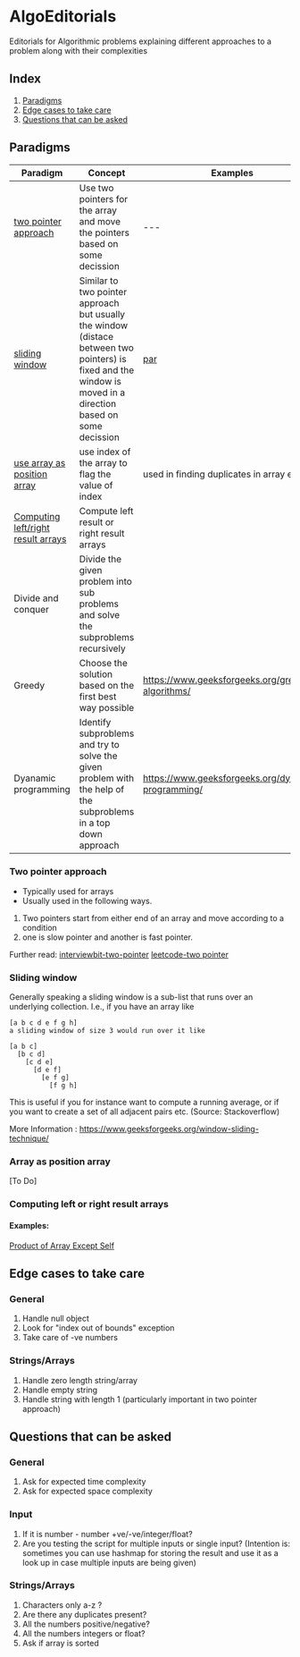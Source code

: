 # AlgoEditorials
Editorials for Algorithmic problems explaining different approaches to a problem along with their complexities

## Index

1. [Paradigms](#paradigms)
2. [Edge cases to take care](#edge-cases-to-take-care)
3. [Questions that can be asked](#questions-that-can-be-asked)


## Paradigms

| Paradigm | Concept | Examples |
| -------- | ------- | -------- |
| [two pointer approach](#two-pointer-approach) | Use two pointers for the array and move the pointers based on some decission | --- |
| [sliding window](#sliding-window) | Similar to two pointer approach but usually the window (distace between two pointers) is fixed and the window is moved in a direction based on some decission | [ par ](#algothoughts)
| [use array as position array](#array-as-position-array) | use index of the array to flag the value of index | used in finding duplicates in array etc |
| [Computing left/right result arrays](#computing-left-or-right-result-arrays) | Compute left result or right result arrays| |
| Divide and conquer | Divide the given problem into sub problems and solve the subproblems recursively | 
| Greedy | Choose the solution based on the first best way possible| https://www.geeksforgeeks.org/greedy-algorithms/ |
| Dyanamic programming | Identify subproblems and try to solve the given problem with the help of the subproblems in a top down approach |https://www.geeksforgeeks.org/dynamic-programming/ |

### Two pointer approach

- Typically used for arrays
- Usually used in the following ways.
1. Two pointers start from either end of an array and move according to a condition
2. one is slow pointer and another is fast pointer.

Further read: 
[interviewbit-two-pointer](https://www.interviewbit.com/tutorial/two-pointers/)
[leetcode-two pointer](https://leetcode.com/articles/two-pointer-technique/)

### Sliding window

Generally speaking a sliding window is a sub-list that runs over an underlying collection. I.e., if you have an array like
```
[a b c d e f g h]
a sliding window of size 3 would run over it like

[a b c]
  [b c d]
    [c d e]
      [d e f]
        [e f g]
          [f g h]
```

This is useful if you for instance want to compute a running average, or if you want to create a set of all adjacent pairs etc.
(Source: Stackoverflow)

More Information : https://www.geeksforgeeks.org/window-sliding-technique/

### Array as position array
[To Do] 


### Computing left or right result arrays

#### Examples:
[Product of Array Except Self](https://leetcode.com/problems/product-of-array-except-self/description/)

## Edge cases to take care

### General

1. Handle null object
2. Look for "index out of bounds" exception
3. Take care of -ve numbers


### Strings/Arrays

1. Handle zero length string/array
2. Handle empty string
3. Handle string with length 1 (particularly important in two pointer approach)


## Questions that can be asked

### General

1. Ask for expected time complexity
2. Ask for expected space complexity

### Input

1. If it is number - number +ve/-ve/integer/float?
2. Are you testing the script for multiple inputs or single input? (Intention is: sometimes you can use hashmap for storing the result and use it as a look up in case multiple inputs are being given)

### Strings/Arrays

1. Characters only a-z ?
2. Are there any duplicates present?
3. All the numbers positive/negative?
4. All the numbers integers or float?
5. Ask if array is sorted


